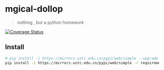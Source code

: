 # mgical-dollop

> nothing , but a python homework

[![Coverage Status](https://coveralls.io/repos/github/magical-rabbit/mgical-dollop/badge.svg?branch=main)](https://coveralls.io/github/magical-rabbit/mgical-dollop?branch=main)

## Install

```bash
# pip install -i https://mirrors.ustc.edu.cn/pypi/web/simple --upgrade pip
pip install -i https://mirrors.ustc.edu.cn/pypi/web/simple -r requirements.txt 
```


